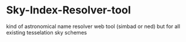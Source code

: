 # Sky-Index-Resolver-tool
kind of astronomical name resolver web tool (simbad or ned) but for all existing tesselation sky schemes
